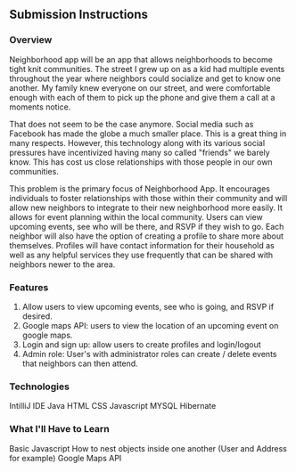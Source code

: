 
## Submission Instructions

### Overview
Neighborhood app will be an app that allows neighborhoods to become tight knit communities. The street I
grew up on as a kid had multiple events throughout the year where neighbors could socialize and get to know
one another. My family knew everyone on our street, and were comfortable enough with each of them to pick
up the phone and give them a call at a moments notice.

That does not seem to be the case anymore. Social media such as Facebook has made the globe a much smaller place.
This is a great thing in many respects. However, this technology along with its various social pressures have
incentivized having many so called "friends" we barely know. This has cost us close relationships with those people
in our own communities.

This problem is the primary focus of Neighborhood App. It encourages individuals to foster relationships with those
within their community and will allow new neighbors to integrate to their new neighborhood more easily. It allows for
event planning within the local community. Users can view upcoming events, see who will be there, and RSVP if they
wish to go. Each neighbor will also have the option of creating a profile to share more about themselves. Profiles
will have contact information for their household as well as any helpful services they use frequently that can be
shared with neighbors newer to the area.


### Features
1. Allow users to view upcoming events, see who is going, and RSVP if desired.
2. Google maps API: users to view the location of an upcoming event on google maps.
3. Login and sign up: allow users to create profiles and login/logout
4. Admin role: User's with administrator roles can create / delete events that neighbors can then attend.


### Technologies
IntilliJ IDE
Java
HTML
CSS
Javascript
MYSQL
Hibernate

### What I'll Have to Learn
Basic Javascript
How to nest objects inside one another (User and Address for example)
Google Maps API
